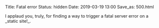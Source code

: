 Title: Fatal error
Status: hidden
Date: 2019-03-19 13:00
Save_as: 500.html

<section markdown="1">
I applaud you, truly, for finding a way to trigger a fatal server error on a _static site!_.

</section>

